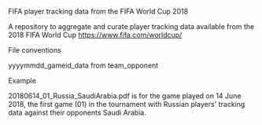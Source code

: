 FIFA player tracking data from the FIFA World Cup 2018

A repository to aggregate and curate player tracking data available from the 2018 FIFA World Cup https://www.fifa.com/worldcup/

File conventions

yyyymmdd_gameid_data from team_opponent

Example

20180614_01_Russia_SaudiArabia.pdf is for the game played on 14 June 2018, the first game (01) in the tournament with Russian players' tracking data against their opponents Saudi Arabia.
